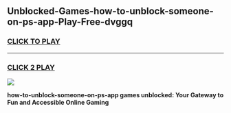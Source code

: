 
## Unblocked-Games-how-to-unblock-someone-on-ps-app-Play-Free-dvggq
<h3>
<a href="https://premium76.site?title=how-to-unblock-someone-on-ps-app&ref=23A">CLICK TO PLAY</a></h3>
<hr>

<h3>
<a href="https://premium76.site?title=how-to-unblock-someone-on-ps-app&ref=23A">CLICK 2 PLAY</a>
  
</h3>

<a href="https://premium76.site?title=how-to-unblock-someone-on-ps-app&ref=23A"><img src="https://clearcache.store/games.png"></a>


**how-to-unblock-someone-on-ps-app games unblocked: Your Gateway to Fun and Accessible Online Gaming**
